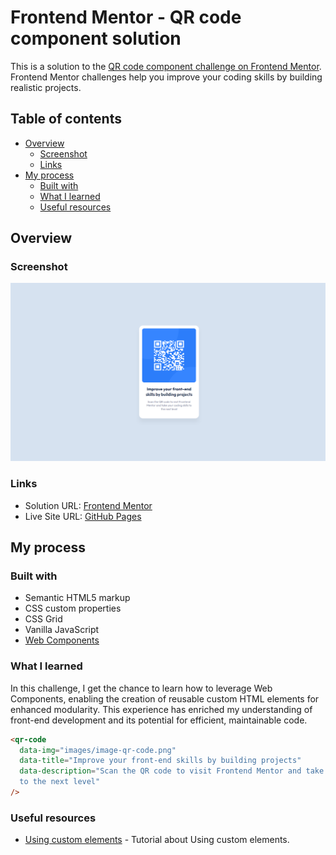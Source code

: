 # Frontend Mentor - QR code component solution

This is a solution to the [QR code component challenge on Frontend Mentor](https://www.frontendmentor.io/challenges/qr-code-component-iux_sIO_H). Frontend Mentor challenges help you improve your coding skills by building realistic projects.

## Table of contents

- [Overview](#overview)
  - [Screenshot](#screenshot)
  - [Links](#links)
- [My process](#my-process)
  - [Built with](#built-with)
  - [What I learned](#what-i-learned)
  - [Useful resources](#useful-resources)

## Overview

### Screenshot

![](images/project-preview.png)

### Links

- Solution URL: [Frontend Mentor](https://www.frontendmentor.io/solutions/qr-code-component-gf2cj6TsKe)
- Live Site URL: [GitHub Pages](https://salahghr4.github.io/qr-code-component/)

## My process

### Built with

- Semantic HTML5 markup
- CSS custom properties
- CSS Grid
- Vanilla JavaScript
- [Web Components](https://developer.mozilla.org/en-US/docs/Web/API/Web_components)

### What I learned

In this challenge, I get the chance to learn how to leverage Web Components, enabling the creation of reusable custom HTML elements for enhanced modularity. This experience has enriched my understanding of front-end development and its potential for efficient, maintainable code.

```html
<qr-code
  data-img="images/image-qr-code.png"
  data-title="Improve your front-end skills by building projects"
  data-description="Scan the QR code to visit Frontend Mentor and take your coding skills
  to the next level"
/>
```

### Useful resources

- [Using custom elements](https://developer.mozilla.org/en-US/docs/Web/Web_Components/Using_custom_elements) - Tutorial about Using custom elements.
